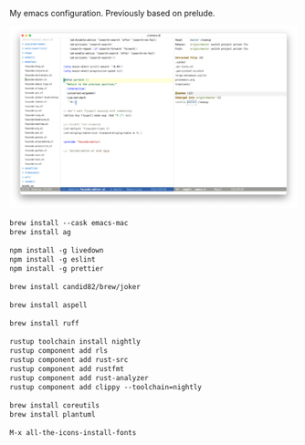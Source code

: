 My emacs configuration. Previously based on prelude.

![](emacs.png)

``` shell
brew install --cask emacs-mac
brew install ag

npm install -g livedown
npm install -g eslint
npm install -g prettier

brew install candid82/brew/joker

brew install aspell

brew install ruff

rustup toolchain install nightly
rustup component add rls
rustup component add rust-src
rustup component add rustfmt
rustup component add rust-analyzer
rustup component add clippy --toolchain=nightly

brew install coreutils
brew install plantuml

M-x all-the-icons-install-fonts
```

